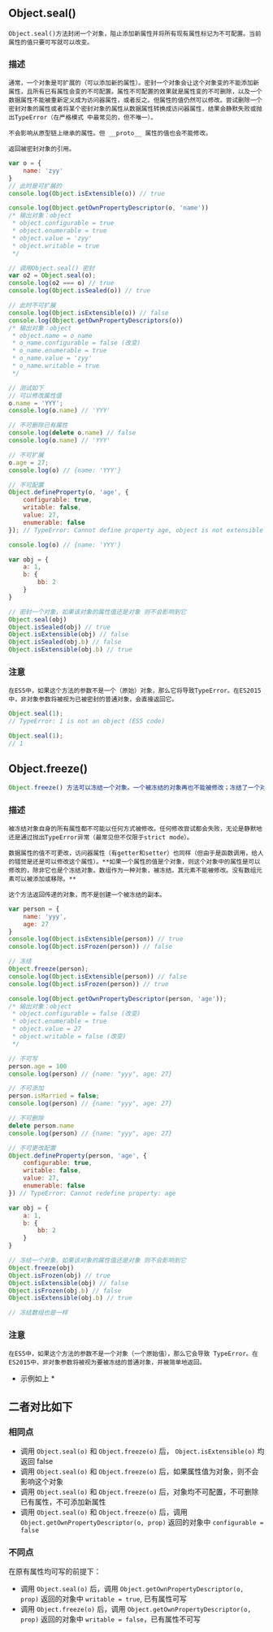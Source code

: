## Object.seal()
```
Object.seal()方法封闭一个对象，阻止添加新属性并将所有现有属性标记为不可配置。当前属性的值只要可写就可以改变。
```

### 描述
```
通常，一个对象是可扩展的（可以添加新的属性）。密封一个对象会让这个对象变的不能添加新属性，且所有已有属性会变的不可配置。属性不可配置的效果就是属性变的不可删除，以及一个数据属性不能被重新定义成为访问器属性，或者反之。但属性的值仍然可以修改。尝试删除一个密封对象的属性或者将某个密封对象的属性从数据属性转换成访问器属性，结果会静默失败或抛出TypeError（在严格模式 中最常见的，但不唯一）。

不会影响从原型链上继承的属性。但 __proto__ 属性的值也会不能修改。

返回被密封对象的引用。
```

```js
var o = {
	name: 'zyy'
}
// 此时是可扩展的
console.log(Object.isExtensible(o)) // true

console.log(Object.getOwnPropertyDescriptor(o, 'name'))
/* 输出对象：object
 * object.configurable = true
 * object.enumerable = true
 * object.value = 'zyy'
 * object.writable = true
 */

// 调用Object.seal() 密封
var o2 = Object.seal(o);
console.log(o2 === o) // true
console.log(Object.isSealed(o)) // true

// 此时不可扩展
console.log(Object.isExtensible(o)) // false
console.log(Object.getOwnPropertyDescriptors(o))
/* 输出对象：object
 * object.name = o_name
 * o_name.configurable = false (改变)
 * o_name.enumerable = true
 * o_name.value = 'zyy'
 * o_name.writable = true
 */

// 测试如下
// 可以修改属性值
o.name = 'YYY';
console.log(o.name) // 'YYY'

// 不可删除已有属性
console.log(delete o.name) // false
console.log(o.name) // 'YYY'

// 不可扩展
o.age = 27;
console.log(o) // {name: 'YYY'}

// 不可配置
Object.defineProperty(o, 'age', {
	configurable: true,
	writable: false,
	value: 27,
	enumerable: false
}); // TypeError: Cannot define property age, object is not extensible

console.log(o) // {name: 'YYY'}

var obj = {
	a: 1,
	b: {
		bb: 2
	}
}

// 密封一个对象，如果该对象的属性值还是对象 则不会影响到它
Object.seal(obj)
Object.isSealed(obj) // true
Object.isExtensible(obj) // false
Object.isSealed(obj.b) // false
Object.isExtensible(obj.b) // true
```

### 注意
```
在ES5中，如果这个方法的参数不是一个（原始）对象，那么它将导致TypeError。在ES2015中，非对象参数将被视为已被密封的普通对象，会直接返回它。
```

```js
Object.seal(1);
// TypeError: 1 is not an object (ES5 code)

Object.seal(1);
// 1
```

## Object.freeze()
```js
Object.freeze() 方法可以冻结一个对象。一个被冻结的对象再也不能被修改；冻结了一个对象则不能向这个对象添加新的属性，不能删除已有属性，不能修改该对象已有属性的可枚举性、可配置性、可写性，以及不能修改已有属性的值。此外，冻结一个对象后该对象的原型也不能被修改。freeze() 返回和传入的参数相同的对象。
```

### 描述
```
被冻结对象自身的所有属性都不可能以任何方式被修改。任何修改尝试都会失败，无论是静默地还是通过抛出TypeError异常（最常见但不仅限于strict mode）。

数据属性的值不可更改，访问器属性（有getter和setter）也同样（但由于是函数调用，给人的错觉是还是可以修改这个属性）。**如果一个属性的值是个对象，则这个对象中的属性是可以修改的，除非它也是个冻结对象。数组作为一种对象，被冻结，其元素不能被修改。没有数组元素可以被添加或移除。**

这个方法返回传递的对象，而不是创建一个被冻结的副本。

```

```js
var person = {
	name: 'yyy',
	age: 27
}
console.log(Object.isExtensible(person)) // true
console.log(Object.isFrozen(person)) // false

// 冻结
Object.freeze(person);
console.log(Object.isExtensible(person)) // false
console.log(Object.isFrozen(person)) // true

console.log(Object.getOwnPropertyDescriptor(person, 'age'));
/* 输出对象：object
 * object.configurable = false (改变)
 * object.enumerable = true
 * object.value = 27
 * object.writable = false (改变)
 */

// 不可写
person.age = 100
console.log(person) // {name: "yyy", age: 27}

// 不可添加
person.isMarried = false;
console.log(person) // {name: "yyy", age: 27}

// 不可删除
delete person.name
console.log(person) // {name: "yyy", age: 27}

// 不可更改配置
Object.defineProperty(person, 'age', {
	configurable: true,
	writable: false,
	value: 27,
	enumerable: false
}) // TypeError: Cannot redefine property: age

var obj = {
	a: 1,
	b: {
		bb: 2
	}
}

// 冻结一个对象，如果该对象的属性值还是对象 则不会影响到它
Object.freeze(obj)
Object.isFrozen(obj) // true
Object.isExtensible(obj) // false
Object.isFrozen(obj.b) // false
Object.isExtensible(obj.b) // true

// 冻结数组也是一样
```

### 注意
 ```
 在ES5中，如果这个方法的参数不是一个对象（一个原始值），那么它会导致 TypeError。在ES2015中，非对象参数将被视为要被冻结的普通对象，并被简单地返回。
 ```
* 示例如上 * 

## 二者对比如下

### 相同点
* 调用 `Object.seal(o)` 和 `Object.freeze(o)` 后， `Object.isExtensible(o)` 均返回 false
* 调用 `Object.seal(o)` 和 `Object.freeze(o)` 后，如果属性值为对象，则不会影响这个对象
* 调用 `Object.seal(o)` 和 `Object.freeze(o)` 后，对象均不可配置，不可删除已有属性，不可添加新属性
* 调用 `Object.seal(o)` 和 `Object.freeze(o)` 后，调用 `Object.getOwnPropertyDescriptor(o, prop)` 返回的对象中 `configurable = false`

### 不同点
在原有属性均可写的前提下：
* 调用 `Object.seal(o)` 后，调用 `Object.getOwnPropertyDescriptor(o, prop)` 返回的对象中 `writable = true`, 已有属性可写
* 调用 `Object.freeze(o)` 后，调用 `Object.getOwnPropertyDescriptor(o, prop)` 返回的对象中 `writable = false`，已有属性不可写







































